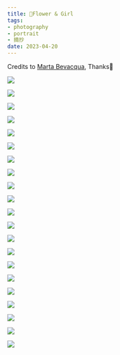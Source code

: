 ```yaml
---
title: 🌸Flower & Girl
tags:
- photography
- portrait
- 摘抄
date: 2023-04-20
---
```


Credits to [Marta Bevacqua](https://www.martabevacquaphotography.com/), 
Thanks🌸

![](hobbies/photography/aesthetic/Portrait/attachments/14.jpg)

![](hobbies/photography/aesthetic/Portrait/attachments/15.jpg)

![](hobbies/photography/aesthetic/Portrait/attachments/16.jpg)

![](hobbies/photography/aesthetic/Portrait/attachments/17.jpg)

![](hobbies/photography/aesthetic/Portrait/attachments/18.jpg)

![](hobbies/photography/aesthetic/Portrait/attachments/19.jpg)

![](hobbies/photography/aesthetic/Portrait/attachments/20.jpg)

![](hobbies/photography/aesthetic/Portrait/attachments/21.jpg)

![](hobbies/photography/aesthetic/Portrait/attachments/22.jpg)

![](hobbies/photography/aesthetic/Portrait/attachments/content%20(1).jpg)

![](hobbies/photography/aesthetic/Portrait/attachments/content%20(2).jpg)

![](hobbies/photography/aesthetic/Portrait/attachments/content%20(3).jpg)

![](hobbies/photography/aesthetic/Portrait/attachments/content%20(4).jpg)

![](hobbies/photography/aesthetic/Portrait/attachments/content%20(5).jpg)

![](hobbies/photography/aesthetic/Portrait/attachments/content%20(6).jpg)

![](hobbies/photography/aesthetic/Portrait/attachments/content%20(7).jpg)

![](hobbies/photography/aesthetic/Portrait/attachments/content%20(8).jpg)

![](hobbies/photography/aesthetic/Portrait/attachments/content%20(9).jpg)

![](hobbies/photography/aesthetic/Portrait/attachments/content%20(11).jpg)

![](hobbies/photography/aesthetic/Portrait/attachments/content%20(12).jpg)

![](hobbies/photography/aesthetic/Portrait/attachments/content.jpg)

